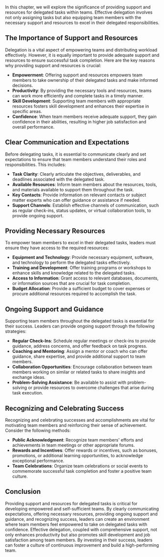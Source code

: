 
In this chapter, we will explore the significance of providing support and resources for delegated tasks within teams. Effective delegation involves not only assigning tasks but also equipping team members with the necessary support and resources to excel in their delegated responsibilities.

## The Importance of Support and Resources

Delegation is a vital aspect of empowering teams and distributing workload effectively. However, it is equally important to provide adequate support and resources to ensure successful task completion. Here are the key reasons why providing support and resources is crucial:

* **Empowerment**: Offering support and resources empowers team members to take ownership of their delegated tasks and make informed decisions.
* **Productivity**: By providing the necessary tools and resources, teams can work more efficiently and complete tasks in a timely manner.
* **Skill Development**: Supporting team members with appropriate resources fosters skill development and enhances their expertise in specific areas.
* **Confidence**: When team members receive adequate support, they gain confidence in their abilities, resulting in higher job satisfaction and overall performance.

## Clear Communication and Expectations

Before delegating tasks, it is essential to communicate clearly and set expectations to ensure that team members understand their roles and responsibilities. This includes:

* **Task Clarity**: Clearly articulate the objectives, deliverables, and deadlines associated with the delegated task.
* **Available Resources**: Inform team members about the resources, tools, and materials available to support them throughout the task.
* **Key Contacts**: Provide information on relevant contacts or subject matter experts who can offer guidance or assistance if needed.
* **Support Channels**: Establish effective channels of communication, such as regular check-ins, status updates, or virtual collaboration tools, to provide ongoing support.

## Providing Necessary Resources

To empower team members to excel in their delegated tasks, leaders must ensure they have access to the required resources:

* **Equipment and Technology**: Provide necessary equipment, software, and technology to perform the delegated tasks effectively.
* **Training and Development**: Offer training programs or workshops to enhance skills and knowledge related to the delegated tasks.
* **Access to Information**: Grant access to relevant databases, documents, or information sources that are crucial for task completion.
* **Budget Allocation**: Provide a sufficient budget to cover expenses or procure additional resources required to accomplish the task.

## Ongoing Support and Guidance

Supporting team members throughout the delegated tasks is essential for their success. Leaders can provide ongoing support through the following strategies:

* **Regular Check-Ins**: Schedule regular meetings or check-ins to provide guidance, address concerns, and offer feedback on task progress.
* **Coaching and Mentoring**: Assign a mentor or coach who can offer guidance, share expertise, and provide additional support to team members.
* **Collaboration Opportunities**: Encourage collaboration between team members working on similar or related tasks to share insights and exchange ideas.
* **Problem-Solving Assistance**: Be available to assist with problem-solving or provide resources to overcome challenges that arise during task execution.

## Recognizing and Celebrating Success

Recognizing and celebrating successes and accomplishments are vital for motivating team members and reinforcing their sense of achievement. Consider the following methods:

* **Public Acknowledgment**: Recognize team members' efforts and achievements in team meetings or other appropriate forums.
* **Rewards and Incentives**: Offer rewards or incentives, such as bonuses, promotions, or additional learning opportunities, to acknowledge exceptional performance.
* **Team Celebrations**: Organize team celebrations or social events to commemorate successful task completion and foster a positive team culture.

## Conclusion

Providing support and resources for delegated tasks is critical for developing empowered and self-sufficient teams. By clearly communicating expectations, offering necessary resources, providing ongoing support and guidance, and recognizing success, leaders can create an environment where team members feel empowered to take on delegated tasks with confidence. Effective delegation, coupled with comprehensive support, not only enhances productivity but also promotes skill development and job satisfaction among team members. By investing in their success, leaders can foster a culture of continuous improvement and build a high-performing team.
